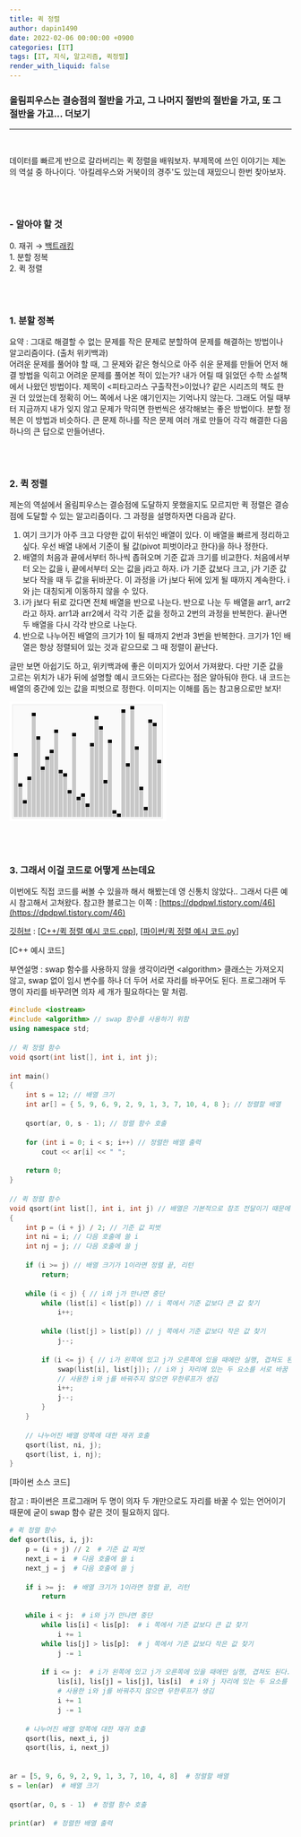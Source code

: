 ```yaml
---
title: 퀵 정렬
author: dapin1490
date: 2022-02-06 00:00:00 +0900
categories: [IT]
tags: [IT, 지식, 알고리즘, 퀵정렬]
render_with_liquid: false
---
```


### 올림피우스는 결승점의 절반을 가고, 그 나머지 절반의 절반을 가고, 또 그 절반을 가고... 더보기
    
-----
   
<br>   
  
데이터를 빠르게 반으로 갈라버리는 퀵 정렬을 배워보자. 부제목에 쓰인 이야기는 제논의 역설 중 하나이다. '아킬레우스와 거북이의 경주'도 있는데 재밌으니 한번 찾아보자.   
  
<br><br>
  
### - 알아야 할 것
<p>0. 재귀 → <a href="https://dapin1490.github.io/satinbower/posts/it-backtracking/" target="_blank" title="새 탭에서 보기">백트래킹</a><br>
1. 분할 정복<br>
2. 퀵 정렬</p>
  
<br><br>
  
### 1. 분할 정복
요약 : 그대로 해결할 수 없는 문제를 작은 문제로 분할하여 문제를 해결하는 방법이나 알고리즘이다. (출처 위키백과)   
어려운 문제를 풀어야 할 때, 그 문제와 같은 형식으로 아주 쉬운 문제를 만들어 먼저 해결 방법을 익히고 어려운 문제를 풀어본 적이 있는가? 내가 어릴 때 읽었던 수학 소설책에서 나왔던 방법이다. 제목이 \<피타고라스 구출작전\>이었나? 같은 시리즈의 책도 한 권 더 있었는데 정확히 어느 쪽에서 나온 얘기인지는 기억나지 않는다. 그래도 어릴 때부터 지금까지 내가 잊지 않고 문제가 막히면 한번씩은 생각해보는 좋은 방법이다. 분할 정복은 이 방법과 비슷하다. 큰 문제 하나를 작은 문제 여러 개로 만들어 각각 해결한 다음 하나의 큰 답으로 만들어낸다.   
  
<br><br>
  
### 2. 퀵 정렬
제논의 역설에서 올림피우스는 결승점에 도달하지 못했을지도 모르지만 퀵 정렬은 결승점에 도달할 수 있는 알고리즘이다. 그 과정을 설명하자면 다음과 같다.   
   
1. 여기 크기가 아주 크고 다양한 값이 뒤섞인 배열이 있다. 이 배열을 빠르게 정리하고 싶다. 우선 배열 내에서 기준이 될 값(pivot 피벗이라고 한다)을 하나 정한다.
2. 배열의 처음과 끝에서부터 하나씩 좁혀오며 기준 값과 크기를 비교한다. 처음에서부터 오는 값을 i, 끝에서부터 오는 값을 j라고 하자. i가 기준 값보다 크고, j가 기준 값보다 작을 때 두 값을 뒤바꾼다. 이 과정을 i가 j보다 뒤에 있게 될 때까지 계속한다. i와 j는 대칭되게 이동하지 않을 수 있다.
3. i가 j보다 뒤로 갔다면 전체 배열을 반으로 나눈다. 반으로 나눈 두 배열을 arr1, arr2라고 하자. arr1과 arr2에서 각각 기준 값을 정하고 2번의 과정을 반복한다. 끝나면 두 배열을 다시 각각 반으로 나눈다.
4. 반으로 나누어진 배열의 크기가 1이 될 때까지 2번과 3번을 반복한다. 크기가 1인 배열은 항상 정렬되어 있는 것과 같으므로 그 때 정렬이 끝난다.   
   
글만 보면 아쉽기도 하고, 위키백과에 좋은 이미지가 있어서 가져왔다. 다만 기준 값을 고르는 위치가 내가 뒤에 설명할 예시 코드와는 다르다는 점은 알아둬야 한다. 내 코드는 배열의 중간에 있는 값을 피벗으로 정한다. 이미지는 이해를 돕는 참고용으로만 보자!   
   
![[이미지 1] 퀵 정렬 애니메이션, 출처 위키백과](/assets/img/categoty-it/220206-1-quick-sort.gif "[이미지 1] 퀵 정렬 애니메이션, 출처 위키백과")   
   
<br><br>
  
### 3. 그래서 이걸 코드로 어떻게 쓰는데요
이번에도 직접 코드를 써볼 수 있을까 해서 해봤는데 영 신통치 않았다.. 그래서 다른 예시 참고해서 고쳐왔다. 참고한 블로그는 이쪽 : [https://dpdpwl.tistory.com/46](https://dpdpwl.tistory.com/46)   
   
[깃허브](https://github.com/dapin1490/study-note) : [[C++/퀵 정렬 예시 코드.cpp](https://github.com/dapin1490/study-note/blob/main/cpp/%ED%80%B5%20%EC%A0%95%EB%A0%AC%20%EC%98%88%EC%8B%9C.cpp)], [[파이썬/퀵 정렬 예시 코드.py](https://github.com/dapin1490/study-note/blob/main/%ED%8C%8C%EC%9D%B4%EC%8D%AC/%ED%80%B5%20%EC%A0%95%EB%A0%AC%20%EC%98%88%EC%8B%9C.py)]   
   
[C++ 예시 코드]   
   
부연설명 : swap 함수를 사용하지 않을 생각이라면 \<algorithm\> 클래스는 가져오지 않고, swap 없이 임시 변수를 하나 더 두어 서로 자리를 바꾸어도 된다. 프로그래머 두 명이 자리를 바꾸려면 의자 세 개가 필요하다는 말 처럼.   
   
```cpp
#include <iostream>
#include <algorithm> // swap 함수를 사용하기 위함
using namespace std;

// 퀵 정렬 함수
void qsort(int list[], int i, int j);

int main()
{
    int s = 12; // 배열 크기
    int ar[] = { 5, 9, 6, 9, 2, 9, 1, 3, 7, 10, 4, 8 }; // 정렬할 배열
    
    qsort(ar, 0, s - 1); // 정렬 함수 호출

    for (int i = 0; i < s; i++) // 정렬한 배열 출력
        cout << ar[i] << " ";
    
    return 0;
}

// 퀵 정렬 함수
void qsort(int list[], int i, int j) // 배열은 기본적으로 참조 전달이기 때문에 &를 붙이면 안 된다
{
    int p = (i + j) / 2; // 기준 값 피벗
    int ni = i; // 다음 호출에 쓸 i
    int nj = j; // 다음 호출에 쓸 j

    if (i >= j) // 배열 크기가 1이라면 정렬 끝, 리턴
        return;

    while (i < j) { // i와 j가 만나면 중단
        while (list[i] < list[p]) // i 쪽에서 기준 값보다 큰 값 찾기
            i++;

        while (list[j] > list[p]) // j 쪽에서 기준 값보다 작은 값 찾기
            j--;

        if (i <= j) { // i가 왼쪽에 있고 j가 오른쪽에 있을 때에만 실행, 겹쳐도 된다.
            swap(list[i], list[j]); // i와 j 자리에 있는 두 요소를 서로 바꿈
            // 사용한 i와 j를 바꿔주지 않으면 무한루프가 생김
            i++;
            j--;
        }
    }

    // 나누어진 배열 양쪽에 대한 재귀 호출
    qsort(list, ni, j);
    qsort(list, i, nj);
}
```   
   
[파이썬 소스 코드]   
   
참고 : 파이썬은 프로그래머 두 명이 의자 두 개만으로도 자리를 바꿀 수 있는 언어이기 때문에 굳이 swap 함수 같은 것이 필요하지 않다.   
   
```py
# 퀵 정렬 함수
def qsort(lis, i, j):
    p = (i + j) // 2  # 기준 값 피벗
    next_i = i  # 다음 호출에 쓸 i
    next_j = j  # 다음 호출에 쓸 j

    if i >= j:  # 배열 크기가 1이라면 정렬 끝, 리턴
        return

    while i < j:  # i와 j가 만나면 중단
        while lis[i] < lis[p]:  # i 쪽에서 기준 값보다 큰 값 찾기
            i += 1
        while lis[j] > lis[p]:  # j 쪽에서 기준 값보다 작은 값 찾기
            j -= 1

        if i <= j:  # i가 왼쪽에 있고 j가 오른쪽에 있을 때에만 실행, 겹쳐도 된다.
            lis[i], lis[j] = lis[j], lis[i]  # i와 j 자리에 있는 두 요소를 서로 바꿈
            # 사용한 i와 j를 바꿔주지 않으면 무한루프가 생김
            i += 1
            j -= 1

    # 나누어진 배열 양쪽에 대한 재귀 호출
    qsort(lis, next_i, j)
    qsort(lis, i, next_j)


ar = [5, 9, 6, 9, 2, 9, 1, 3, 7, 10, 4, 8]  # 정렬할 배열
s = len(ar)  # 배열 크기

qsort(ar, 0, s - 1)  # 정렬 함수 호출

print(ar)  # 정렬한 배열 출력
```   
   